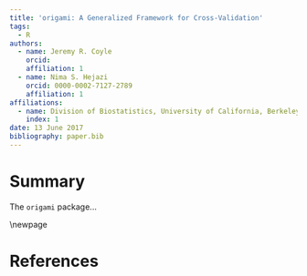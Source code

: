 ```yaml
---
title: 'origami: A Generalized Framework for Cross-Validation'
tags:
  - R
authors:
  - name: Jeremy R. Coyle
    orcid:
    affiliation: 1
  - name: Nima S. Hejazi
    orcid: 0000-0002-7127-2789
    affiliation: 1
affiliations:
  - name: Division of Biostatistics, University of California, Berkeley
    index: 1
date: 13 June 2017
bibliography: paper.bib
---
```


# Summary

The `origami` package...

\newpage

# References
